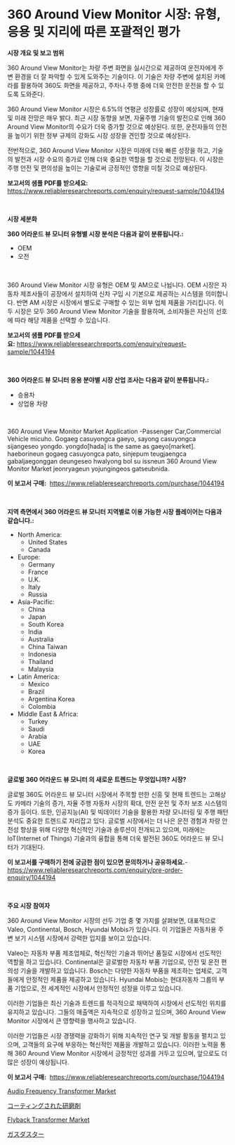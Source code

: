 <p><h1>360 Around View Monitor 시장: 유형, 응용 및 지리에 따른 포괄적인 평가</h1></p><p><strong>시장 개요 및 보고 범위</strong></p>
<p><p>360 Around View Monitor는 차량 주변 화면을 실시간으로 제공하여 운전자에게 주변 환경을 더 잘 파악할 수 있게 도와주는 기술이다. 이 기술은 차량 주변에 설치된 카메라를 활용하여 360도 화면을 제공하고, 주차나 주행 중에 더욱 안전한 운전을 할 수 있도록 도와준다.</p><p>360 Around View Monitor 시장은 6.5%의 연평균 성장률로 성장이 예상되며, 현재 및 미래 전망은 매우 밝다. 최근 시장 동향을 보면, 자율주행 기술의 발전으로 인해 360 Around View Monitor의 수요가 더욱 증가할 것으로 예상된다. 또한, 운전자들의 안전을 높이기 위한 정부 규제의 강화도 시장 성장을 견인할 것으로 예상된다.</p><p>전반적으로, 360 Around View Monitor 시장은 미래에 더욱 빠른 성장을 하고, 기술의 발전과 시장 수요의 증가로 인해 더욱 중요한 역할을 할 것으로 전망된다. 이 시장은 주행 안전 및 편의성을 높이는 기술로써 긍정적인 영향을 미칠 것으로 예상된다.</p></p>
<p><strong>보고서의 샘플 PDF를 받으세요:</strong> <a href="https://www.reliableresearchreports.com/enquiry/request-sample/1044194">https://www.reliableresearchreports.com/enquiry/request-sample/1044194</a></p>
<p>&nbsp;</p>
<p><strong>시장 세분화</strong></p>
<p><strong>360 어라운드 뷰 모니터 유형별 시장 분석은 다음과 같이 분류됩니다.:</strong></p>
<p><ul><li>OEM</li><li>오전</li></ul></p>
<p>&nbsp;</p>
<p><p>360 Around View Monitor 시장 유형은 OEM 및 AM으로 나뉩니다. OEM 시장은 자동차 제조사들이 공장에서 설치하여 신차 구입 시 기본으로 제공하는 시스템을 의미합니다. 반면 AM 시장은 시장에서 별도로 구매할 수 있는 외부 업체 제품을 가리킵니다. 이 두 시장은 모두 360 Around View Monitor 기술을 활용하며, 소비자들은 자신의 선호에 따라 해당 제품을 선택할 수 있습니다.</p></p>
<p><strong>보고서의 샘플 PDF를 받으세요:</strong>&nbsp;<a href="https://www.reliableresearchreports.com/enquiry/request-sample/1044194">https://www.reliableresearchreports.com/enquiry/request-sample/1044194</a></p>
<p>&nbsp;</p>
<p><strong> 360 어라운드 뷰 모니터 응용 분야별 시장 산업 조사는 다음과 같이 분류됩니다.:</strong></p>
<p><ul><li>승용차</li><li>상업용 차량</li></ul></p>
<p>&nbsp;</p>
<p><p>360 Around View Monitor Market Application -Passenger Car,Commercial Vehicle micuho. Gogaeg casuyongca gaeyo, sayong casuyongca sijangeseo yongdo. yongdo[hada] is the same as gaeyo[market]. haeborineun gogaeg casuyongca pato, sinjepum teugjaengca gabaljaegonggan deungeseo hwalyong bol su issneun 360 Around View Monitor Market jeonryageun yojungingeos gatseubnida.</p></p>
<p><strong>이 보고서 구매:</strong>&nbsp; <a href="https://www.reliableresearchreports.com/purchase/1044194">https://www.reliableresearchreports.com/purchase/1044194</a></p>
<p>&nbsp;</p>
<p><strong>지역 측면에서 360 어라운드 뷰 모니터 지역별로 이용 가능한 시장 플레이어는 다음과 같습니다.:</strong></p>
<p><ul>
    <li>
        North America:
        <ul>
            <li>United States</li>
            <li>Canada</li>
        </ul>
    </li>
    <li>
        Europe:
        <ul>
            <li>Germany</li>
            <li>France</li>
            <li>U.K.</li>
            <li>Italy</li>
            <li>Russia</li>
        </ul>
    </li>
    <li>
        Asia-Pacific:
        <ul>
            <li>China</li>
            <li>Japan</li>
            <li>South Korea</li>
            <li>India</li>
            <li>Australia</li>
            <li>China Taiwan</li>
            <li>Indonesia</li>
            <li>Thailand</li>
            <li>Malaysia</li>
        </ul>
    </li>
    <li>
        Latin America:
        <ul>
            <li>Mexico</li>
            <li>Brazil</li>
            <li>Argentina Korea</li>
            <li>Colombia</li>
        </ul>
    </li>
    <li>
        Middle East & Africa:
        <ul>
            <li>Turkey</li>
            <li>Saudi</li>
            <li>Arabia</li>
            <li>UAE</li>
            <li>Korea</li>
        </ul>
    </li>
    </ul></p>
<p>&nbsp;</p>
<p><strong>글로벌 360 어라운드 뷰 모니터 의 새로운 트렌드는 무엇입니까? 시장?</strong></p>
<p><p>글로벌 360도 어라운드 뷰 모니터 시장에서 주목할 만한 신흥 및 현재 트렌드는 고해상도 카메라 기술의 증가, 자율 주행 자동차 시장의 확대, 안전 운전 및 주차 보조 시스템의 증가 등이다. 또한, 인공지능(AI) 및 빅데이터 기술을 활용한 차량 모니터링 및 주행 패턴 분석도 중요한 트렌드로 자리잡고 있다. 글로벌 시장에서는 더 나은 운전 경험과 차량 안전성 향상을 위해 다양한 혁신적인 기술과 솔루션이 전개되고 있으며, 미래에는 IoT(Internet of Things) 기술과의 융합을 통해 더욱 발전된 360도 어라운드 뷰 모니터가 기대된다.</p></p>
<p><strong>이 보고서를 구매하기 전에 궁금한 점이 있으면 문의하거나 공유하세요.</strong>- <a href="https://www.reliableresearchreports.com/enquiry/pre-order-enquiry/1044194">https://www.reliableresearchreports.com/enquiry/pre-order-enquiry/1044194</a></p>
<p>&nbsp;</p>
<p><strong>주요 시장 참여자</strong></p>
<p><p>360 Around View Monitor 시장의 선두 기업 중 몇 가지를 살펴보면, 대표적으로 Valeo, Continental, Bosch, Hyundai Mobis가 있습니다. 이 기업들은 자동차용 주변 보기 시스템 시장에서 강력한 입지를 보이고 있습니다.</p><p>Valeo는 자동차 부품 제조업체로, 혁신적인 기술과 뛰어난 품질로 시장에서 선도적인 역할을 하고 있습니다. Continental은 글로벌한 자동차 부품 기업으로, 안전 및 운전 편의성 기술을 개발하고 있습니다. Bosch는 다양한 자동차 부품을 제조하는 업체로, 고객들에게 안정적인 제품을 제공하고 있습니다. Hyundai Mobis는 현대자동차 그룹의 부품 기업으로, 전 세계적인 시장에서 안정적인 성장을 이루고 있습니다.</p><p>이러한 기업들은 최신 기술과 트렌드를 적극적으로 채택하여 시장에서 선도적인 위치를 유지하고 있습니다. 그들의 매출액은 지속적으로 성장하고 있으며, 360 Around View Monitor 시장에서 큰 영향력을 행사하고 있습니다.</p><p>이러한 기업들은 시장 경쟁력을 강화하기 위해 지속적인 연구 및 개발 활동을 펼치고 있으며, 고객들의 요구에 부응하는 혁신적인 제품을 개발하고 있습니다. 이러한 노력을 통해 360 Around View Monitor 시장에서 긍정적인 성과를 거두고 있으며, 앞으로도 더 많은 성장이 예상됩니다.</p></p>
<p><strong>이 보고서 구매:</strong>&nbsp;&nbsp;<a href="https://www.reliableresearchreports.com/purchase/1044194">https://www.reliableresearchreports.com/purchase/1044194</a></p>
<p><p><a href="https://github.com/lubmix/Market-Research-Report-List-2/blob/main/audio-frequency-transformer-market.md">Audio Frequency Transformer Market</a></p><p><a href="https://github.com/marbadji/Market-Research-Report-List-1/blob/main/893590810472.md">コーティングされた研磨剤</a></p><p><a href="https://github.com/joannagoyvaerts/Market-Research-Report-List-2/blob/main/flyback-transformer-market.md">Flyback Transformer Market</a></p><p><a href="https://github.com/KaydenJohns1964/Market-Research-Report-List-1/blob/main/452833210473.md">ガスダスター</a></p></p>

